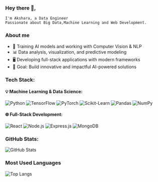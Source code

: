 ### Hey there 👋,
    I'm Akshara, a Data Engineer
    Passionate about Big Data,Machine Learning and Web Development.

### About me  
- 🤖 Training AI models and working with Computer Vision & NLP  
- 📊 Data analysis, visualization, and predictive modeling  
- 🖥️ Developing full-stack applications with modern frameworks   
- 🎯 Goal: Build innovative and impactful AI-powered solutions  

### Tech Stack:
  #### 💡 Machine Learning & Data Science:
   ![Python](https://img.shields.io/badge/Python-3776AB?style=for-the-badge&logo=python&logoColor=white)
   ![TensorFlow](https://img.shields.io/badge/TensorFlow-FF6F00?style=for-the-badge&logo=tensorflow&logoColor=white)
   ![PyTorch](https://img.shields.io/badge/PyTorch-EE4C2C?style=for-the-badge&logo=pytorch&logoColor=white)
   ![Scikit-Learn](https://img.shields.io/badge/Scikit--Learn-F7931E?style=for-the-badge&logo=scikit-learn&logoColor=white)
   ![Pandas](https://img.shields.io/badge/Pandas-150458?style=for-the-badge&logo=pandas&logoColor=white)
   ![NumPy](https://img.shields.io/badge/Numpy-013243?style=for-the-badge&logo=numpy&logoColor=white)

  #### 🌐 Full-Stack Development:
   ![React](https://img.shields.io/badge/React-20232A?style=for-the-badge&logo=react&logoColor=61DAFB)
   ![Node.js](https://img.shields.io/badge/Node.js-43853D?style=for-the-badge&logo=node.js&logoColor=white)
   ![Express.js](https://img.shields.io/badge/Express.js-000000?style=for-the-badge&logo=express&logoColor=white)
   ![MongoDB](https://img.shields.io/badge/MongoDB-4EA94B?style=for-the-badge&logo=mongodb&logoColor=white)

### GitHub Stats:
![GitHub Stats](https://github-readme-stats.vercel.app/api?username=Akshara095&show_icons=true&theme=dark)

### Most Used Languages
![Top Langs](https://github-readme-stats.vercel.app/api/top-langs/?username=your-github-Akshara95&layout=compact&theme=dark)


